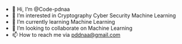 - 👋 Hi, I’m @Code-pdnaa
- 👀 I’m interested in Cryptography Cyber Security Machine Learning
- 🌱 I’m currently learning Machine Learning
- 💞️ I’m looking to collaborate on Machine Learning
- 📫 How to reach me via pddnaa@gmail.com

<!---
Code-pdnaa/Code-pdnaa is a ✨ special ✨ repository because its `README.md` (this file) appears on your GitHub profile.
You can click the Preview link to take a look at your changes.
--->
